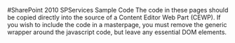 #SharePoint 2010 SPServices Sample Code
The code in these pages should be copied directly into the source of a Content Editor Web Part (CEWP). If you wish to include the code in a masterpage, you must remove the generic wrapper around the javascript code, but leave any essential DOM elements.